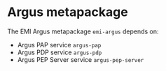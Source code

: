 Argus metapackage
=================

The EMI Argus metapackage `emi-argus` depends on:
 - Argus PAP service `argus-pap`
 - Argus PDP service `argus-pdp`
 - Argus PEP Server service `argus-pep-server`
